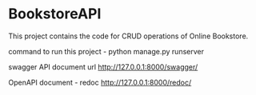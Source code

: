 # BookstoreAPI 
This project contains the code for CRUD operations of Online Bookstore.

command to run this project - 
   python manage.py runserver

swagger API document url
  http://127.0.0.1:8000/swagger/   

OpenAPI document - redoc
  http://127.0.0.1:8000/redoc/ 